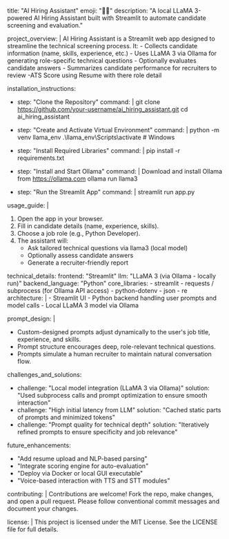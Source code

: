 title: "AI Hiring Assistant"
emoji: "🧠💼"
description: "A local LLaMA 3-powered AI Hiring Assistant built with Streamlit to automate candidate screening and evaluation."

project_overview: |
  AI Hiring Assistant is a Streamlit web app designed to streamline the technical screening process.
  It:
    - Collects candidate information (name, skills, experience, etc.)
    - Uses LLaMA 3 via Ollama for generating role-specific technical questions
    - Optionally evaluates candidate answers
    - Summarizes candidate performance for recruiters to review
    -ATS Score using Resume with there role detail

installation_instructions:
  - step: "Clone the Repository"
    command: |
      git clone https://github.com/your-username/ai_hiring_assistant.git
      cd ai_hiring_assistant

  - step: "Create and Activate Virtual Environment"
    command: |
      python -m venv llama_env
      .\llama_env\Scripts\activate  # Windows

  - step: "Install Required Libraries"
    command: |
      pip install -r requirements.txt

  - step: "Install and Start Ollama"
    command: |
      Download and install Ollama from https://ollama.com
      ollama run llama3

  - step: "Run the Streamlit App"
    command: |
      streamlit run app.py

usage_guide: |
  1. Open the app in your browser.
  2. Fill in candidate details (name, experience, skills).
  3. Choose a job role (e.g., Python Developer).
  4. The assistant will:
     - Ask tailored technical questions via llama3 (local model)
     - Optionally assess candidate answers
     - Generate a recruiter-friendly report

technical_details:
  frontend: "Streamlit"
  llm: "LLaMA 3 (via Ollama - locally run)"
  backend_language: "Python"
  core_libraries:
    - streamlit
    - requests / subprocess (for Ollama API access)
    - python-dotenv
    - json
    - re
  architecture: |
    - Streamlit UI
    - Python backend handling user prompts and model calls
    - Local LLaMA 3 model via Ollama

prompt_design: |
  - Custom-designed prompts adjust dynamically to the user's job title, experience, and skills.
  - Prompt structure encourages deep, role-relevant technical questions.
  - Prompts simulate a human recruiter to maintain natural conversation flow.

challenges_and_solutions:
  - challenge: "Local model integration (LLaMA 3 via Ollama)"
    solution: "Used subprocess calls and prompt optimization to ensure smooth interaction"
  - challenge: "High initial latency from LLM"
    solution: "Cached static parts of prompts and minimized tokens"
  - challenge: "Prompt quality for technical depth"
    solution: "Iteratively refined prompts to ensure specificity and job relevance"

future_enhancements:
  - "Add resume upload and NLP-based parsing"
  - "Integrate scoring engine for auto-evaluation"
  - "Deploy via Docker or local GUI executable"
  - "Voice-based interaction with TTS and STT modules"

contributing: |
  Contributions are welcome! Fork the repo, make changes, and open a pull request.
  Please follow conventional commit messages and document your changes.

license: |
  This project is licensed under the MIT License.
  See the LICENSE file for full details.
